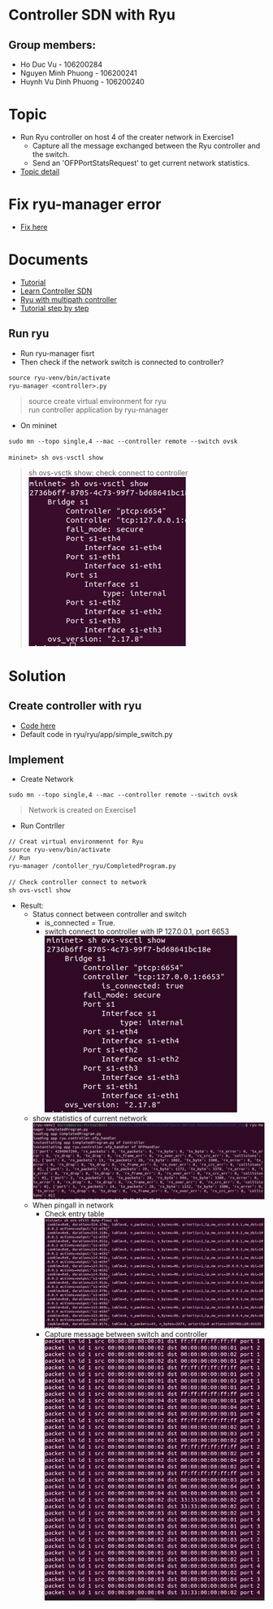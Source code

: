 # Controller SDN with Ryu
## Group members:
* Ho Duc Vu - 106200284 
* Nguyen Minh Phuong - 106200241
* Huynh Vu Dinh Phuong - 106200240

# Topic
* Run Ryu controller on host 4 of the creater network in Exercise1
	* Capture all the message exchanged between the Ryu controller and the switch.
	* Send an 'OFPPortStatsRequest' to get current network statistics.
* [Topic detail](https://github.com/HODUCVU/Software-Define-Network/blob/Exercise-controller-ryu/Introduction%20to%20Mininet%20and%20OpenFlow.pdf)

# Fix ryu-manager error
* [Fix here](https://blog.csdn.net/weixin_41656968/article/details/130457754)
# Documents
* [Tutorial](https://ryu.readthedocs.io/en/latest/)
* [Learn Controller SDN](https://github.com/knetsolutions/learn-sdn-with-ryu)
* [Ryu with multipath controller](https://github.com/wildan2711/multipath)
* [Tutorial step by step](https://learning.knetsolutions.in/docs/ryu/)
## Run ryu
* Run ryu-manager fisrt
* Then check if the network switch is connected to controller?
```
source ryu-venv/bin/activate
ryu-manager <controller>.py
```
> source create virtual environment for ryu\
> run controller application by ryu-manager
* On mininet
```
sudo mn --topo single,4 --mac --controller remote --switch ovsk

mininet> sh ovs-vsctl show
```
> sh ovs-vsctk show: check connect to controller\
![](images/checkconnecttocontroller.png)

# Solution
## Create controller with ryu
* [Code here](controller_ryu/CompletedProgram.py)
* Default code in ryu/ryu/app/simple_switch.py
## Implement
* Create Network
```
sudo mn --topo single,4 --mac --controller remote --switch ovsk
```
> Network is created on Exercise1
* Run Contrller
```
// Creat virtual environmennt for Ryu
source ryu-venv/bin/activate
// Run
ryu-manager /contoller_ryu/CompletedProgram.py

// Check controller connect to network
sh ovs-vsctl show
```
* Result: 
	* Status connect between controller and switch
		* is_connected = True.
		* switch connect to controller with IP 127.0.0.1, port 6653
		![](images/check-connect.png)
	* show statistics of current network
		![](images/statistics-of-current-network.png)
	* When pingall in network 
		* Check entry table
		![](images/entry-table.png)
		* Capture message between switch and controller
		![](images/entry-capture-message.png)

